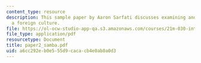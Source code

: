 ```yaml
---
content_type: resource
description: This sample paper by Aaron Sarfati discusses examining and researching
  a foreign culture.
file: https://ol-ocw-studio-app-qa.s3.amazonaws.com/courses/21m-030-introduction-to-world-music-fall-2006/a6cc292eb0e555d9cacacb4e0ab0a0d3_paper2_samba.pdf
file_type: application/pdf
resourcetype: Document
title: paper2_samba.pdf
uid: a6cc292e-b0e5-55d9-caca-cb4e0ab0a0d3
---
```

